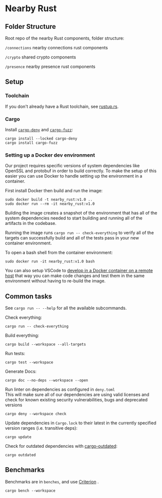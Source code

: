 # Nearby Rust

## Folder Structure

Root repo of the nearby Rust components, folder structure:

`/connections` nearby connections rust components

`/crypto` shared crypto components

`/presence` nearby presence rust components

## Setup

### Toolchain

If you don't already have a Rust toolchain, see [rustup.rs](https://rustup.rs/).

### Cargo

Install [`cargo-deny`](https://github.com/EmbarkStudios/cargo-deny)
and [`cargo-fuzz`](https://github.com/rust-fuzz/cargo-fuzz):

```
cargo install --locked cargo-deny
cargo install cargo-fuzz
```

### Setting up a Docker dev environment

Our project requires specific versions of system dependencies like OpenSSL and
protobuf in order to build correctly. To make the setup of this easier you can
use Docker to handle setting up the environment in a container.

First install Docker then build and run the image:

```
sudo docker build -t nearby_rust:v1.0 ..
sudo docker run --rm -it nearby_rust:v1.0
```

Building the image creates a snapshot of the environment that has all of the
system dependencies needed to start building and running all of the artifacts in
the codebase.

Running the image runs `cargo run -- check-everything` to verify all of the targets can
successfully build and all of the tests pass in your new container environment.

To open a bash shell from the container environment:

```
sudo docker run -it nearby_rust:v1.0 bash
```

You can also setup VSCode
to [develop in a Docker container on a remote host](https://code.visualstudio.com/remote/advancedcontainers/develop-remote-host)
that way you can make code changes and test them in the same environment without
having to re-build the image.

## Common tasks

See `cargo run -- --help` for all the available subcommands.

Check everything:

```
cargo run -- check-everything
```

Build everything:

```
cargo build --workspace --all-targets
```

Run tests:

```
cargo test --workspace
```

Generate Docs:

```
cargo doc --no-deps --workspace --open
```

Run linter on dependencies as configured in `deny.toml` <br>
This will make sure all of our dependencies are using valid licenses and check
for known existing security
vulnerabilities, bugs and deprecated versions

```
cargo deny --workspace check
```

Update dependencies in `Cargo.lock` to their latest in the currently specified
version ranges (i.e. transitive deps):

```
cargo update
```

Check for outdated dependencies
with [cargo-outdated](https://github.com/kbknapp/cargo-outdated):

```
cargo outdated
```

## Benchmarks

Benchmarks are in `benches`, and use
[Criterion](https://bheisler.github.io/criterion.rs/book/getting_started.html) .

```
cargo bench --workspace
```
